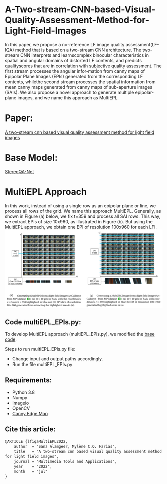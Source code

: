 # A-Two-stream-CNN-based-Visual-Quality-Assessment-Method-for-Light-Field-Images
In this paper, we propose a no-reference LF image quality assessment(LF-IQA) method that is based on a two-stream CNN architecture. The two-stream CNN interprets and learnscomplex binocular characteristics in spatial and angular domains of distorted LF contents, and predicts qualityscores that are in correlation with subjective quality assessment. The first stream processes the angular infor-mation from canny maps of Epipolar Plane Images (EPIs) generated from the corresponding LF contents, whilethe second stream processes the spatial information from mean canny maps generated from canny maps of sub-aperture images (SAIs).  We also propose a novel approach to generate multiple epipolar-plane images, and we name this approach as MultiEPL.

# Paper: 
[A two-stream cnn based visual quality assessment method for light field images](https://link.springer.com/article/10.1007/s11042-022-13436-4)

# Base Model:
[StereoQA-Net](https://github.com/weizhou-geek/Stereoscopic-Image-Quality-Assessment-Network)

# MultiEPL Approach
In this work, instead of using a single row as an epipolar plane or line, we process all rows of the grid. We name this approach MultiEPL. Generally, as shown in Figure (a) below, we fix t=359 and process all SAI rows. This way, we extract EPIs of size 10x960, as illustrated in Figure (b). But using the MultiEPL approach, we obtain one EPI of resolution 100x960 for each LFI.
![](images/singleEPL_and_multiEPL.png)

## Code multiEPL_EPIs.py:
To develop MultiEPL approach (multiEPL_EPIs.py), we modified the [base code](https://github.com/andrewhou1/Light-Field-Super-Resolution/blob/master/generateEPI.py).

Steps to run multiEPL_EPIs.py file:
- Change input and output paths accordingly.
- Run the file multiEPL_EPIs.py

## Requirements:
- Python 3.8
- Numpy
- Imageio
- OpenCV
- [Canny Edge Map](https://www.peterkovesi.com/matlabfns/index.html#spatial)

## Cite this article:
```
@ARTICLE {lfiqaMultiEPL2022,
    author  = "Sana Alamgeer, Mylène C.Q. Farias",
    title   = "A two-stream cnn based visual quality assessment method for light field images",
    journal = "Multimedia Tools and Applications",
    year    = "2022",
    month   = "jul"
}
```
